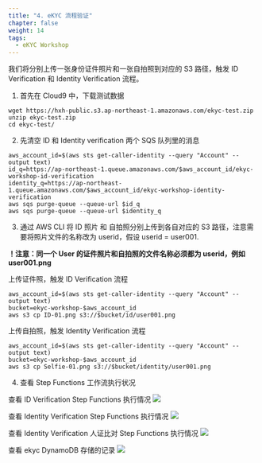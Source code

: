 ```yaml
---
title: "4. eKYC 流程验证"
chapter: false
weight: 14
tags:
  - eKYC Workshop
---
```



我们将分别上传一张身份证件照片和一张自拍照到对应的 S3 路径，触发 ID Verification 和 Identity Verification 流程。

1. 首先在 Cloud9 中，下载测试数据

```
wget https://hxh-public.s3.ap-northeast-1.amazonaws.com/ekyc-test.zip
unzip ekyc-test.zip
cd ekyc-test/
```
2. 先清空 ID 和 Identity verification 两个 SQS 队列里的消息
```
aws_account_id=$(aws sts get-caller-identity --query "Account" --output text)
id_q=https://ap-northeast-1.queue.amazonaws.com/$aws_account_id/ekyc-workshop-id-verification
identity_q=https://ap-northeast-1.queue.amazonaws.com/$aws_account_id/ekyc-workshop-identity-verification
aws sqs purge-queue --queue-url $id_q
aws sqs purge-queue --queue-url $identity_q

```

3. 通过 AWS CLI 将 ID 照片 和 自拍照分别上传到各自对应的 S3 路径，注意需要将照片文件的名称改为 userid，假设 userid = user001.

**！注意：同一个 User 的证件照片和自拍照的文件名称必须都为 userid，例如 user001.png**

上传证件照，触发 ID Verification 流程
```
aws_account_id=$(aws sts get-caller-identity --query "Account" --output text)
bucket=ekyc-workshop-$aws_account_id
aws s3 cp ID-01.png s3://$bucket/id/user001.png

```

上传自拍照，触发 Identity Verification 流程
```
aws_account_id=$(aws sts get-caller-identity --query "Account" --output text)
bucket=ekyc-workshop-$aws_account_id
aws s3 cp Selfie-01.png s3://$bucket/identity/user001.png

```

4. 查看 Step Functions 工作流执行状况

查看 ID Verification Step Functions 执行情况
![](/images/eKYC/Test-ID.png)

查看 Identity Verification Step Functions 执行情况
![](/images/eKYC/Test-Identity.png)

查看 Identity Verification 人证比对 Step Functions 执行情况
![](/images/eKYC/Test-Compare.png)

查看 ekyc DynamoDB 存储的记录
![](/images/eKYC/Test-DDB.png)
